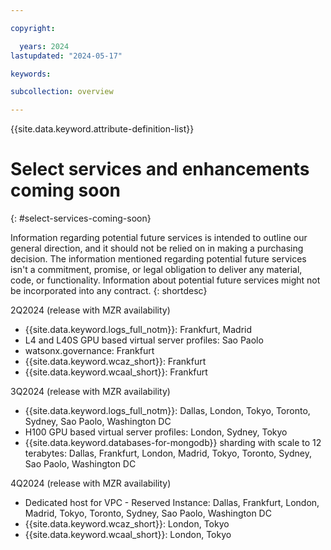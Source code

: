 ```yaml
---

copyright:

  years: 2024
lastupdated: "2024-05-17"

keywords:

subcollection: overview

---
```


{{site.data.keyword.attribute-definition-list}}

# Select services and enhancements coming soon
{: #select-services-coming-soon}

Information regarding potential future services is intended to outline our general direction, and it should not be relied on in making a purchasing decision. The information mentioned regarding potential future services isn't a commitment, promise, or legal obligation to deliver any material, code, or functionality. Information about potential future services might not be incorporated into any contract.
{: shortdesc}

2Q2024 (release with MZR availability)
* {{site.data.keyword.logs_full_notm}}: Frankfurt, Madrid
* L4 and L40S GPU based virtual server profiles: Sao Paolo
* watsonx.governance: Frankfurt
* {{site.data.keyword.wcaz_short}}: Frankfurt
* {{site.data.keyword.wcaal_short}}: Frankfurt

3Q2024 (release with MZR availability)
* {{site.data.keyword.logs_full_notm}}: Dallas, London, Tokyo, Toronto, Sydney, Sao Paolo, Washington DC
* H100 GPU based virtual server profiles: London, Sydney, Tokyo
* {{site.data.keyword.databases-for-mongodb}} sharding with scale to 12 terabytes: Dallas, Frankfurt, London, Madrid, Tokyo, Toronto, Sydney, Sao Paolo, Washington DC

4Q2024 (release with MZR availability)
* Dedicated host for VPC - Reserved Instance: Dallas, Frankfurt, London, Madrid, Tokyo, Toronto, Sydney, Sao Paolo, Washington DC
* {{site.data.keyword.wcaz_short}}: London, Tokyo
* {{site.data.keyword.wcaal_short}}: London, Tokyo
